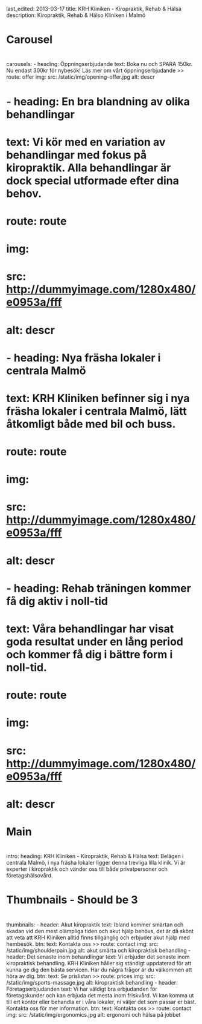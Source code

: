 last_edited: 2013-03-17
title: KRH Kliniken - Kiropraktik, Rehab & Hälsa
description: Kiropraktik, Rehab & Hälso Kliniken i Malmö
#
# Carousel
#
carousels:
    - heading: Öppningserbjudande
      text: Boka nu och SPARA 150kr. Nu endast 300kr för nybesök! Läs mer om vårt öppningserbjudande >>
      route: offer
      img: 
        src: /static/img/opening-offer.jpg
        alt: descr
#    - heading: En bra blandning av olika behandlingar
#      text: Vi kör med en variation av behandlingar med fokus på kiropraktik. Alla behandlingar är dock special utformade efter dina behov.
#      route: route
#      img: 
#        src: http://dummyimage.com/1280x480/e0953a/fff
#        alt: descr
#    - heading: Nya fräsha lokaler i centrala Malmö
#      text: KRH Kliniken befinner sig i nya fräsha lokaler i centrala Malmö, lätt åtkomligt både med bil och buss.
#      route: route
#      img: 
#        src: http://dummyimage.com/1280x480/e0953a/fff
#        alt: descr
#    - heading: Rehab träningen kommer få dig aktiv i noll-tid
#      text: Våra behandlingar har visat goda resultat under en lång period och kommer få dig i bättre form i noll-tid.
#      route: route
#      img: 
#        src: http://dummyimage.com/1280x480/e0953a/fff
#        alt: descr
#
# Main
#
intro:
    heading: KRH Kliniken - Kiropraktik, Rehab & Hälsa
    text: Belägen i centrala Malmö, i nya fräsha lokaler ligger denna trevliga lilla klinik. Vi är experter i kiropraktik och vänder oss till både privatpersoner och företagshälsovård. 
#
# Thumbnails - Should be 3
#
thumbnails:
    - header: Akut kiropraktik
      text: Ibland kommer smärtan och skadan vid den mest olämpliga tiden och akut hjälp behövs, det är då skönt att veta att KRH Kliniken alltid finns tillgänglig och erbjuder akut hjälp med hembesök.
      btn: 
        text: Kontakta oss >>
        route: contact
      img:
        src: /static/img/shoulderpain.jpg
        alt: akut smärta och kiropraktisk behandling
    - header: Det senaste inom behandlingar
      text: Vi erbjuder det senaste inom kiropraktisk behandling. KRH Kliniken håller sig ständigt uppdaterad för att kunna ge dig den bästa servicen. Har du några frågor är du välkommen att höra av dig. 
      btn: 
        text: Se prislistan >>
        route: prices
      img:
        src: /static/img/sports-massage.jpg 
        alt: kiropraktisk behandling
    - header: Företagserbjudanden
      text: Vi har väldigt bra erbjudanden för företagskunder och kan erbjuda det mesta inom friskvård. Vi kan komma ut till ert kontor eller behandla er i våra lokaler, ni väljer det som passar er bäst. Kontakta oss för mer information.
      btn: 
        text: Kontakta oss >>
        route: contact
      img:
        src: /static/img/ergonomics.jpg
        alt: ergonomi och hälsa på jobbet
